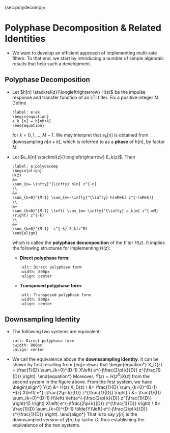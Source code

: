 (sec:polydecomp)=
# Polyphase Decomposition & Related Identities

* We want to develop an efficient approach of implementing multi-rate
  filters. To that end, we start by introducing a number of simple
  algebraic results that help such a development.

## Polyphase Decomposition
* Let $h[n] \stackrel{z}{\longleftrightarrow} H(z)$ be the impulse
  response and transfer function of an LTI filter.
  Fix a positive integer $M$. Define
  ```{math}
  :label: e:ek
  \begin{equation}
  e_k [n] = h[nM+k]
  \end{equation}
  ```
  for $k=0,1,\ldots,M-1$. We may interpret that $e_k[n]$ is obtained
  from downsampling $h[n+k]$, which is referred to as a **phase** of
  $h[n]$, by factor $M$.

* Let $e_k[n] \stackrel{z}{\longleftrightarrow} E_k(z)$. Then
  ```{math}
  :label: e:polydecomp
  \begin{align}
  H(z) 
  &=
  \sum_{n=-\infty}^{\infty} h[n] z^{-n} 
  \\
  &=
  \sum_{k=0}^{M-1} \sum_{m=-\infty}^{\infty} h[mM+k] z^{-(mM+k)}
  \\
  &=
  \sum_{k=0}^{M-1} \left( \sum_{m=-\infty}^{\infty} e_k[m] z^{-mM}
  \right) z^{-k}
  \\
  &=
  \sum_{k=0}^{M-1}  z^{-k} E_k(z^M)
  \end{align}
  ```
  which is called the **polyphase decomposition** of the filter $H(z)$.
  It implies the following structures for implementing $H(z)$:
  - **Direct polyphase form**:
    ```{image} ../figs/polyd.jpg 
    :alt: Direct polyphase form
    :width: 800px 
    :align: center 
    ``` 
  - **Transposed polyphase form**:
    ```{image} ../figs/polyt.jpg 
    :alt: Transposed polyphase form
    :width: 800px 
    :align: center 
    ``` 
  
## Downsampling Identity
* The following two systems are equivalent:
  ```{image} ../figs/downid.jpg 
  :alt: Direct polyphase form
  :width: 800px 
  :align: center 
  ``` 
* We call the equivalence above the **downssampling identity**. It can
  be shown by first recalling from {eq}`e:downz` that 
  \begin{equation*}
  X_D(z) = \frac{1}{D} \sum_{k=0}^{D-1} X\left(  e^{-j\frac{2\pi k}{D}}
  z^{\frac{1}{D}} \right).
  \end{equation*}
  Moreover, $\tilde{Y}(z) = H(z^D) X(z)$ from the second system in the
  figure above. From the first system, we have 
  \begin{align*}
  Y(z) 
  &=
  H(z) X_D(z)
  \\
  &=
  \frac{1}{D} \sum_{k=0}^{D-1} H(z) X\left(  e^{-j\frac{2\pi k}{D}}
  z^{\frac{1}{D}} \right)
  \\
  &=
  \frac{1}{D} \sum_{k=0}^{D-1} H\left( \left(e^{-j\frac{2\pi k}{D}}
  z^{\frac{1}{D}} \right)^D \right) X\left(  e^{-j\frac{2\pi k}{D}}
  z^{\frac{1}{D}} \right)
  \\
  &=
  \frac{1}{D} \sum_{k=0}^{D-1} \tilde{Y}\left(  e^{-j\frac{2\pi k}{D}}
  z^{\frac{1}{D}} \right).
  \end{align*}
  That is to say $y[n]$ is the downsampled version of $\tilde{y}[n]$
  by factor $D$; thus establishing the equivalence of the two systems.
